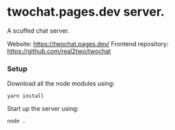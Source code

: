 # twochat.pages.dev server.
A scuffed chat server.

Website: https://twochat.pages.dev/
Frontend repository: https://github.com/real2two/twochat

### Setup

Download all the node modules using:
```
yarn install
```

Start up the server using:
```
node .
```
